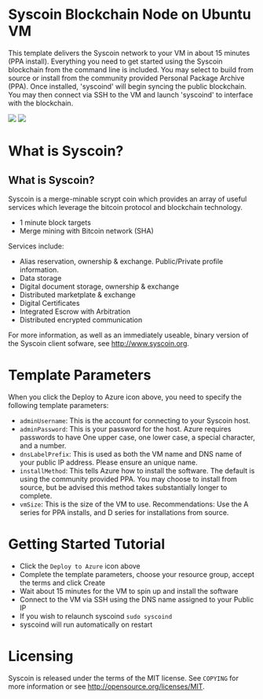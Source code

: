 # Syscoin Blockchain Node on Ubuntu VM

This template delivers the Syscoin network to your VM in about 15 minutes (PPA install).  Everything you need to get started using the Syscoin blockchain from the command line is included. 
You may select to build from source or install from the community provided Personal Package Archive (PPA).  Once installed, 'syscoind' will begin syncing the public blockchain. 
You may then connect via SSH to the VM and launch 'syscoind' to interface with the blockchain.

<a href="https://portal.azure.com/#create/Microsoft.Template/uri/https%3A%2F%2Fraw.githubusercontent.com%2FAzure%2Fazure-quickstart-templates%2Fmaster%2Fsyscoin-on-ubuntu%2Fazuredeploy.json" target="_blank"><img src="http://azuredeploy.net/deploybutton.png"/></a>
<a href="http://armviz.io/#/?load=https%3A%2F%2Fraw.githubusercontent.com%2FAzure%2Fazure-quickstart-templates%2Fmaster%2Fsyscoin-on-ubuntu%2Fazuredeploy.json" target="_blank"><img src="http://armviz.io/visualizebutton.png"/></a>

# What is Syscoin?

What is Syscoin?
----------------

Syscoin is a merge-minable scrypt coin which provides an array of useful services
which leverage the bitcoin protocol and blockchain technology.

 - 1 minute block targets
 - Merge mining with Bitcoin network (SHA)


Services include:

- Alias reservation, ownership & exchange. Public/Private profile information.
- Data storage
- Digital document storage, ownership & exchange
- Distributed marketplate & exchange
- Digital Certificates
- Integrated Escrow with Arbitration
- Distributed encrypted communication

For more information, as well as an immediately useable, binary version of
the Syscoin client sofware, see http://www.syscoin.org.


# Template Parameters

When you click the Deploy to Azure icon above, you need to specify the following template parameters:

* `adminUsername`: This is the account for connecting to your Syscoin host.
* `adminPassword`: This is your password for the host.  Azure requires passwords to have One upper case, one lower case, a special character, and a number.
* `dnsLabelPrefix`: This is used as both the VM name and DNS name of your public IP address.  Please ensure an unique name.
* `installMethod`: This tells Azure how to install the software.  The default is using the community provided PPA.  You may choose to install from source, but be advised this method takes substantially longer to complete.
* `vmSize`: This is the size of the VM to use.  Recommendations: Use the A series for PPA installs, and D series for installations from source.

# Getting Started Tutorial

* Click the `Deploy to Azure` icon above
* Complete the template parameters, choose your resource group, accept the terms and click Create
* Wait about 15 minutes for the VM to spin up and install the software
* Connect to the VM via SSH using the DNS name assigned to your Public IP
* If you wish to relaunch syscoind `sudo syscoind`
* syscoind will run automatically on restart

# Licensing

Syscoin is released under the terms of the MIT license. See `COPYING` for more information or see http://opensource.org/licenses/MIT.